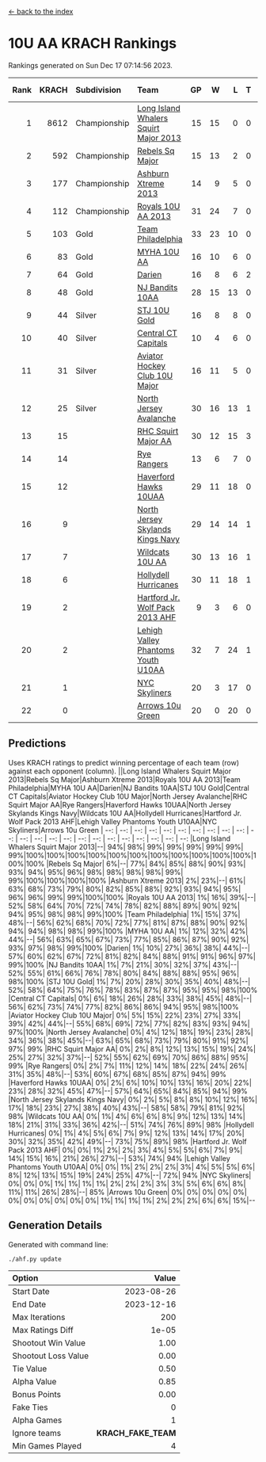 [<- back to the index](readme.md)
# 10U AA KRACH Rankings
Rankings generated on Sun Dec 17 07:14:56 2023.

Rank|KRACH|Subdivision|Team|GP|W|L|T|OTW|OTL|SoS|Exp Wins|Win Diff
---:|---:|:---|:---|---:|---:|---:|---:|---:|---:|---:|---:|---:
1|8612|Championship|[Long Island Whalers Squirt Major 2013](https://gamesheetstats.com/seasons/3659/teams/140229/schedule)|15|15|0|0|0|0|100|15.8|-0.0
2|592|Championship|[Rebels Sq Major](https://gamesheetstats.com/seasons/3659/teams/140243/schedule)|15|13|2|0|1|0|590|13.8|-0.0
3|177|Championship|[Ashburn Xtreme 2013](https://gamesheetstats.com/seasons/3659/teams/140230/schedule)|14|9|5|0|0|0|1229|9.9|0.0
4|112|Championship|[Royals 10U AA 2013](https://gamesheetstats.com/seasons/3659/teams/140237/schedule)|31|24|7|0|3|1|320|24.9|0.0
5|103|Gold|[Team Philadelphia](https://gamesheetstats.com/seasons/3659/teams/140238/schedule)|33|23|10|0|0|3|563|23.9|0.0
6|83|Gold|[MYHA 10U AA](https://gamesheetstats.com/seasons/3659/teams/140235/schedule)|16|10|6|0|0|0|578|10.9|0.0
7|64|Gold|[Darien](https://gamesheetstats.com/seasons/3659/teams/140245/schedule)|16|8|6|2|1|0|162|9.9|0.0
8|48|Gold|[NJ Bandits 10AA](https://gamesheetstats.com/seasons/3659/teams/140232/schedule)|28|15|13|0|0|2|937|15.9|0.0
9|44|Silver|[STJ 10U Gold](https://gamesheetstats.com/seasons/3659/teams/140234/schedule)|16|8|8|0|2|1|560|8.9|0.0
10|40|Silver|[Central CT Capitals](https://gamesheetstats.com/seasons/3659/teams/140231/schedule)|10|4|6|0|0|0|929|4.9|0.0
11|31|Silver|[Aviator Hockey Club 10U Major](https://gamesheetstats.com/seasons/3659/teams/140244/schedule)|16|11|5|0|0|0|22|11.9|0.0
12|25|Silver|[North Jersey Avalanche](https://gamesheetstats.com/seasons/3659/teams/140249/schedule)|30|16|13|1|3|1|40|17.4|0.0
13|15||[RHC Squirt Major AA](https://gamesheetstats.com/seasons/3659/teams/140241/schedule)|30|12|15|3|1|1|313|14.4|0.0
14|14||[Rye Rangers](https://gamesheetstats.com/seasons/3659/teams/140242/schedule)|13|6|7|0|0|1|34|6.9|0.0
15|12||[Haverford Hawks 10UAA](https://gamesheetstats.com/seasons/3659/teams/140236/schedule)|29|11|18|0|0|0|67|11.9|0.0
16|9||[North Jersey Skylands Kings Navy](https://gamesheetstats.com/seasons/3659/teams/140247/schedule)|29|14|14|1|1|2|21|15.4|0.0
17|7||[Wildcats 10U AA](https://gamesheetstats.com/seasons/3659/teams/140250/schedule)|30|13|16|1|2|0|23|14.4|0.0
18|6||[Hollydell Hurricanes](https://gamesheetstats.com/seasons/3659/teams/140240/schedule)|30|11|18|1|0|1|331|12.4|0.0
19|2||[Hartford Jr. Wolf Pack 2013 AHF](https://gamesheetstats.com/seasons/3659/teams/140246/schedule)|9|3|6|0|1|0|70|3.9|0.0
20|2||[Lehigh Valley Phantoms Youth U10AA](https://gamesheetstats.com/seasons/3659/teams/140239/schedule)|32|7|24|1|0|1|292|8.4|0.0
21|1||[NYC Skyliners](https://gamesheetstats.com/seasons/3659/teams/140252/schedule)|20|3|17|0|0|0|15|3.9|0.0
22|0||[Arrows 10u Green](https://gamesheetstats.com/seasons/3659/teams/140251/schedule)|20|0|20|0|0|1|41|0.9|0.0

## Predictions
Uses KRACH ratings to predict winning percentage of each team (row) against each opponent (column).
||Long Island Whalers Squirt Major 2013|Rebels Sq Major|Ashburn Xtreme 2013|Royals 10U AA 2013|Team Philadelphia|MYHA 10U AA|Darien|NJ Bandits 10AA|STJ 10U Gold|Central CT Capitals|Aviator Hockey Club 10U Major|North Jersey Avalanche|RHC Squirt Major AA|Rye Rangers|Haverford Hawks 10UAA|North Jersey Skylands Kings Navy|Wildcats 10U AA|Hollydell Hurricanes|Hartford Jr. Wolf Pack 2013 AHF|Lehigh Valley Phantoms Youth U10AA|NYC Skyliners|Arrows 10u Green
| --: | --: | --: | --: | --: | --: | --: | --: | --: | --: | --: | --: | --: | --: | --: | --: | --: | --: | --: | --: | --: | --: | --: 
|Long Island Whalers Squirt Major 2013|--| 94%| 98%| 99%| 99%| 99%| 99%| 99%| 99%|100%|100%|100%|100%|100%|100%|100%|100%|100%|100%|100%|100%|100%
|Rebels Sq Major|  6%|--| 77%| 84%| 85%| 88%| 90%| 93%| 93%| 94%| 95%| 96%| 98%| 98%| 98%| 98%| 99%| 99%|100%|100%|100%|100%
|Ashburn Xtreme 2013|  2%| 23%|--| 61%| 63%| 68%| 73%| 79%| 80%| 82%| 85%| 88%| 92%| 93%| 94%| 95%| 96%| 96%| 99%| 99%|100%|100%
|Royals 10U AA 2013|  1%| 16%| 39%|--| 52%| 58%| 64%| 70%| 72%| 74%| 78%| 82%| 88%| 89%| 90%| 92%| 94%| 95%| 98%| 98%| 99%|100%
|Team Philadelphia|  1%| 15%| 37%| 48%|--| 56%| 62%| 68%| 70%| 72%| 77%| 81%| 87%| 88%| 90%| 92%| 94%| 94%| 98%| 98%| 99%|100%
|MYHA 10U AA|  1%| 12%| 32%| 42%| 44%|--| 56%| 63%| 65%| 67%| 73%| 77%| 85%| 86%| 87%| 90%| 92%| 93%| 97%| 98%| 99%|100%
|Darien|  1%| 10%| 27%| 36%| 38%| 44%|--| 57%| 60%| 62%| 67%| 72%| 81%| 82%| 84%| 88%| 91%| 91%| 96%| 97%| 99%|100%
|NJ Bandits 10AA|  1%|  7%| 21%| 30%| 32%| 37%| 43%|--| 52%| 55%| 61%| 66%| 76%| 78%| 80%| 84%| 88%| 88%| 95%| 96%| 98%|100%
|STJ 10U Gold|  1%|  7%| 20%| 28%| 30%| 35%| 40%| 48%|--| 52%| 58%| 64%| 75%| 76%| 78%| 83%| 87%| 87%| 95%| 95%| 98%|100%
|Central CT Capitals|  0%|  6%| 18%| 26%| 28%| 33%| 38%| 45%| 48%|--| 56%| 62%| 73%| 74%| 77%| 82%| 86%| 86%| 94%| 95%| 98%|100%
|Aviator Hockey Club 10U Major|  0%|  5%| 15%| 22%| 23%| 27%| 33%| 39%| 42%| 44%|--| 55%| 68%| 69%| 72%| 77%| 82%| 83%| 93%| 94%| 97%|100%
|North Jersey Avalanche|  0%|  4%| 12%| 18%| 19%| 23%| 28%| 34%| 36%| 38%| 45%|--| 63%| 65%| 68%| 73%| 79%| 80%| 91%| 92%| 97%| 99%
|RHC Squirt Major AA|  0%|  2%|  8%| 12%| 13%| 15%| 19%| 24%| 25%| 27%| 32%| 37%|--| 52%| 55%| 62%| 69%| 70%| 86%| 88%| 95%| 99%
|Rye Rangers|  0%|  2%|  7%| 11%| 12%| 14%| 18%| 22%| 24%| 26%| 31%| 35%| 48%|--| 53%| 60%| 67%| 68%| 85%| 87%| 94%| 99%
|Haverford Hawks 10UAA|  0%|  2%|  6%| 10%| 10%| 13%| 16%| 20%| 22%| 23%| 28%| 32%| 45%| 47%|--| 57%| 64%| 65%| 84%| 85%| 94%| 99%
|North Jersey Skylands Kings Navy|  0%|  2%|  5%|  8%|  8%| 10%| 12%| 16%| 17%| 18%| 23%| 27%| 38%| 40%| 43%|--| 58%| 58%| 79%| 81%| 92%| 98%
|Wildcats 10U AA|  0%|  1%|  4%|  6%|  6%|  8%|  9%| 12%| 13%| 14%| 18%| 21%| 31%| 33%| 36%| 42%|--| 51%| 74%| 76%| 89%| 98%
|Hollydell Hurricanes|  0%|  1%|  4%|  5%|  6%|  7%|  9%| 12%| 13%| 14%| 17%| 20%| 30%| 32%| 35%| 42%| 49%|--| 73%| 75%| 89%| 98%
|Hartford Jr. Wolf Pack 2013 AHF|  0%|  0%|  1%|  2%|  2%|  3%|  4%|  5%|  5%|  6%|  7%|  9%| 14%| 15%| 16%| 21%| 26%| 27%|--| 53%| 74%| 94%
|Lehigh Valley Phantoms Youth U10AA|  0%|  0%|  1%|  2%|  2%|  2%|  3%|  4%|  5%|  5%|  6%|  8%| 12%| 13%| 15%| 19%| 24%| 25%| 47%|--| 72%| 94%
|NYC Skyliners|  0%|  0%|  0%|  1%|  1%|  1%|  1%|  2%|  2%|  2%|  3%|  3%|  5%|  6%|  6%|  8%| 11%| 11%| 26%| 28%|--| 85%
|Arrows 10u Green|  0%|  0%|  0%|  0%|  0%|  0%|  0%|  0%|  0%|  0%|  0%|  1%|  1%|  1%|  1%|  2%|  2%|  2%|  6%|  6%| 15%|--

## Generation Details

Generated with command line:
```
./ahf.py update
```

| Option | Value |
| :----- | ----: |
| Start Date | 2023-08-26 |
| End Date | 2023-12-16 |
| Max Iterations | 200 |
| Max Ratings Diff | 1e-05 |
| Shootout Win Value | 1.00 |
| Shootout Loss Value | 0.00 |
| Tie Value | 0.50 |
| Alpha Value | 0.85 |
| Bonus Points | 0.00 |
| Fake Ties | 0 |
| Alpha Games | 1 |
| Ignore teams | __KRACH_FAKE_TEAM__ |
| Min Games Played | 4 |

